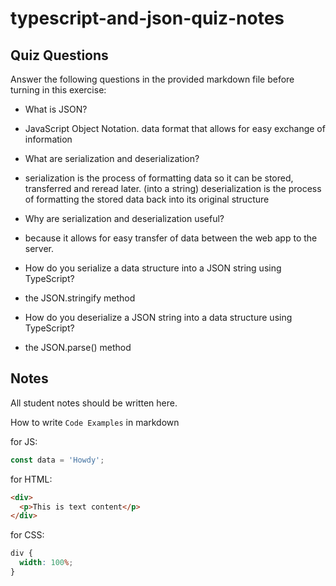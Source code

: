 # typescript-and-json-quiz-notes

## Quiz Questions

Answer the following questions in the provided markdown file before turning in this exercise:

- What is JSON?

- JavaScript Object Notation. data format that allows for easy exchange of information

- What are serialization and deserialization?

- serialization is the process of formatting data so it can be stored, transferred and reread later. (into a string)
  deserialization is the process of formatting the stored data back into its original structure

- Why are serialization and deserialization useful?

- because it allows for easy transfer of data between the web app to the server.

- How do you serialize a data structure into a JSON string using TypeScript?

- the JSON.stringify method

- How do you deserialize a JSON string into a data structure using TypeScript?

- the JSON.parse() method

## Notes

All student notes should be written here.

How to write `Code Examples` in markdown

for JS:

```javascript
const data = 'Howdy';
```

for HTML:

```html
<div>
  <p>This is text content</p>
</div>
```

for CSS:

```css
div {
  width: 100%;
}
```

